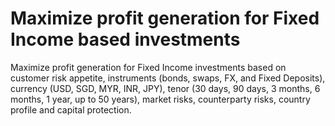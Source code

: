 # Maximize profit generation for Fixed Income based investments

Maximize profit generation for Fixed Income investments based on customer risk appetite, instruments (bonds, swaps, FX, and Fixed Deposits), currency (USD, SGD, MYR, INR, JPY), tenor (30 days, 90 days, 3 months, 6 months, 1 year, up to 50 years), market risks, counterparty risks, country profile and capital protection.



